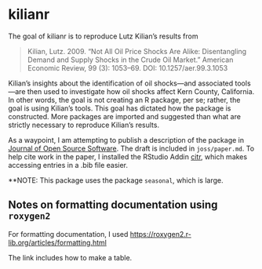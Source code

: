 
<!-- README.md is generated from README.Rmd. Please edit that file -->

# kilianr

<!-- badges: start -->
<!-- badges: end -->

The goal of kilianr is to reproduce Lutz Kilian’s results from

> Kilian, Lutz. 2009. “Not All Oil Price Shocks Are Alike: Disentangling
> Demand and Supply Shocks in the Crude Oil Market.” American Economic
> Review, 99 (3): 1053–69. DOI: 10.1257/aer.99.3.1053

Kilian’s insights about the identification of oil shocks—and associated
tools—are then used to investigate how oil shocks affect Kern County,
California. In other words, the goal is not creating an R package, per
se; rather, the goal is using Kilian’s tools. This goal has dictated how
the package is constructed. More packages are imported and suggested
than what are strictly necessary to reproduce Kilian’s results.

As a waypoint, I am attempting to publish a description of the package
in [Journal of Open Source Software](https://joss.theoj.org/). The draft
is included in `joss/paper.md`. To help cite work in the paper, I
installed the RStudio Addin [citr](https://github.com/crsh/citr), which
makes accessing entries in a .bib file easier.

\*\*NOTE: This package uses the package `seasonal`, which is large.

## Notes on formatting documentation using `roxygen2`

For formatting documentation, I used
<https://roxygen2.r-lib.org/articles/formatting.html>

The link includes how to make a table.

<!-- ## Installation -->
<!-- You can install the development version of kilianr from [GitHub](https://github.com/) with: -->
<!-- ``` r -->
<!-- # install.packages("devtools") -->
<!-- devtools::install_github("richryan/kilianr") -->
<!-- ``` -->
<!-- ## Example -->
<!-- This is a basic example which shows you how to solve a common problem: -->
<!-- # ```{r example} -->
<!-- # library(kilianr) -->
<!-- ## basic example code -->
<!-- # ``` -->
<!-- What is special about using `README.Rmd` instead of just `README.md`? You can include R chunks like so: -->
<!-- ```{r cars} -->
<!-- summary(cars) -->
<!-- ``` -->
<!-- You'll still need to render `README.Rmd` regularly, to keep `README.md` up-to-date. `devtools::build_readme()` is handy for this. You could also use GitHub Actions to re-render `README.Rmd` every time you push. An example workflow can be found here: <https://github.com/r-lib/actions/tree/v1/examples>. -->
<!-- You can also embed plots, for example: -->
<!-- ```{r pressure, echo = FALSE} -->
<!-- plot(pressure) -->
<!-- ``` -->
<!-- In that case, don't forget to commit and push the resulting figure files, so they display on GitHub and CRAN. -->
